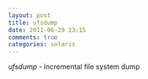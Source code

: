 ```yaml
---
layout: post
title: ufsdump
date: 2011-06-29 23:15
comments: true
categories: solaris
---
```


_ufsdump_ - incremental file system dump

